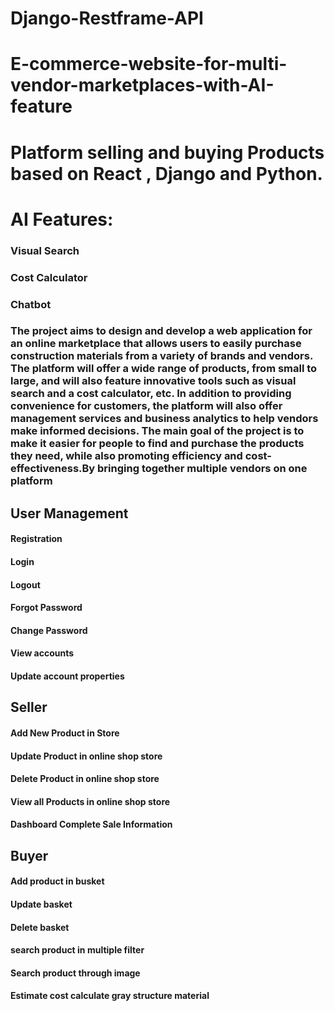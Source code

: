 # Django-Restframe-API
# E-commerce-website-for-multi-vendor-marketplaces-with-AI-feature
# Platform selling and buying Products based on React , Django and Python. 
# AI Features:
### Visual Search
### Cost Calculator 
### Chatbot
### The project aims to design and develop a web application for an online marketplace that allows users to easily purchase construction materials from a variety of brands and vendors. The platform will offer a wide range of products, from small to large, and will also feature innovative tools such as visual search and a cost calculator, etc. In addition to providing convenience for customers, the platform will also offer management services and business analytics to help vendors make informed decisions. The main goal of the project is to make it easier for people to find and purchase the products they need, while also promoting efficiency and cost-effectiveness.By bringing together multiple vendors on one platform

## User Management
#### Registration
#### Login
#### Logout
#### Forgot Password
#### Change Password
#### View accounts
#### Update account properties

## Seller
#### Add New Product in Store
#### Update Product in online shop store
#### Delete Product in online shop store
#### View all Products in online shop store
#### Dashboard Complete Sale Information

## Buyer
#### Add product in busket
#### Update basket
#### Delete basket
#### search product in multiple filter
#### Search product through image
#### Estimate cost calculate gray structure material



